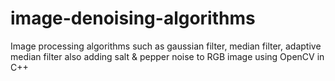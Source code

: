 # image-denoising-algorithms

Image processing algorithms such as gaussian filter, median filter, adaptive median filter also adding salt & pepper noise to RGB image using OpenCV in C++
